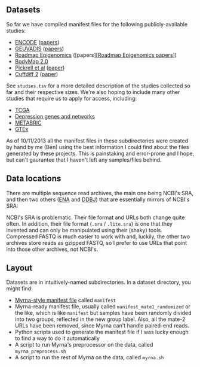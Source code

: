 Datasets
--------

So far we have compiled manifest files for the following publicly-available
studies:

* [ENCODE] ([papers][ENCODE papers])
* [GEUVADIS] ([papers][GEUVADIS papers])
* [Roadmap Epigenomics] ([papers][[Roadmap Epigenomics papers]])
* [BodyMap 2.0]
* [Pickrell et al] ([paper][Pickrell et al paper])
* [Cuffdiff 2] ([paper][Cuffdiff 2 paper])

[ENCODE]: http://www.genome.gov/10005107
[ENCODE papers]: http://www.genome.gov/10005107#al-2
[GEUVADIS]: http://www.geuvadis.org
[GEUVADIS papers]: http://www.geuvadis.org/web/geuvadis/publications
[Roadmap Epigenomics]: http://www.roadmapepigenomics.org
[Roadmap Epigenomics papers]: http://www.roadmapepigenomics.org/publications
[BodyMap 2.0]: http://www.ensembl.info/blog/2011/05/24/human-bodymap-2-0-data-from-illumina/
[Pickrell et al]: http://eqtl.uchicago.edu/Home.html
[Pickrell et al paper]: http://www.ncbi.nlm.nih.gov/pubmed/20220758
[Cuffdiff 2]: http://cufflinks.cbcb.umd.edu
[Cuffdiff 2 paper]: http://www.ncbi.nlm.nih.gov/pubmed/23222703

See `studies.tsv` for a more detailed description of the studies collected so
far and their respective sizes.  We're also hoping to include many other
studies that require us to apply for access, including:

* [TCGA]
* [Depression genes and networks]
* [METABRIC]
* [GTEx]

[TCGA]: https://tcga-data.nci.nih.gov/tcga/
[Depression genes and networks]: https://www.nimhgenetics.org/access_data_biomaterial.php
[METABRIC]: http://molonc.bccrc.ca/aparicio-lab/research/metabric/
[GTEx]: http://commonfund.nih.gov/GTEx/

As of 10/11/2013 all the manifest files in these subdirectories were created
by hand by me (Ben) using the best information I could find about the files
generated by these projects.  This is painstaking and error-prone and I hope,
but can't gaurantee that I haven't left any samples/files behind.

Data locations
--------------

There are multiple sequence read archives, the main one being NCBI's SRA, and
then two others ([ENA] and [DDBJ]) that are essentially mirrors of NCBI's SRA:

[SRA]: http://www.ncbi.nlm.nih.gov/sra
[ENA]: http://www.ebi.ac.uk/ena/
[DDBJ]: http://www.ddbj.nig.ac.jp

NCBI's SRA is problematic.  Their file format and URLs both change quite
often.  In addition, their file format (`.sra` / `.lite.sra`) is one that they
invented and can only be manipulated using their (shaky) tools.  Compressed
FASTQ is much easier to work with and, luckily, the other two archives store
reads as gzipped FASTQ, so I prefer to use URLs that point into those other
archives, not NCBI's.

Layout
------

Datasets are in intuitively-named subdirectories.  In a dataset directory,
you might find:

* [Myrna-style manifest file] called `manifest`
* Myrna-ready manifest file, usually called `manifest_mate1_randomized` or the
  like, which is like `manifest` but samples have been randomly divided into
  two groups, reflected in the new group label.  Also, all the mate-2 URLs
  have been removed, since Myrna can't handle paired-end reads.
* Python scripts used to generate the manifest file if I was lucky enough to
  find a way to do it automatically
* A script to run Myrna's preprocessor on the data, called `myrna_preprocess.sh`
* A script to run the rest of Myrna on the data, called `myrna.sh`

[Myrna-style manifest file]: http://bowtie-bio.sourceforge.net/myrna/manual.shtml#labeled-manifest-files
